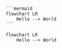 
````
```mermaid
flowchart LR
    Hello --> World
```
````

```mermaid
flowchart LR
    Hello --> World
```
